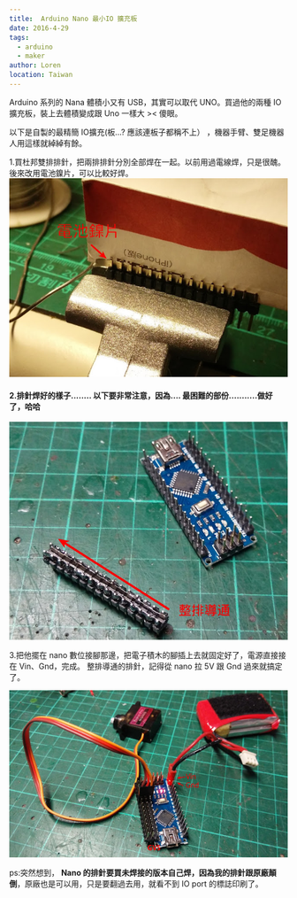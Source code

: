 ```yaml
---
title:  Arduino Nano 最小IO 擴充板
date: 2016-4-29
tags: 
  - arduino
  - maker
author: Loren
location: Taiwan
---
```


Arduino 系列的 Nana 體積小又有 USB，其實可以取代 UNO。買過他的兩種 IO擴充板，裝上去體積變成跟 Uno 一樣大 >< 傻眼。 
  
以下是自製的最精簡 IO擴充(板...? 應該連板子都稱不上） ，機器手臂、雙足機器人用這樣就綽綽有餘。  
  
1.買杜邦雙排排針，把兩排排針分別全部焊在一起。以前用過電線焊，只是很醜。後來改用電池鎳片，可以比較好焊。  
![](./20160429_185212.jpg)


#### 2.排針焊好的樣子........   以下要非常注意，因為.... 最困難的部份...........做好了，哈哈

![](./20160429_185542.jpg)

  3.把他擺在 nano 數位接腳那邊，把電子積木的腳插上去就固定好了，電源直接接在 Vin、Gnd，完成。 整排導通的排針，記得從 nano 拉 5V 跟 Gnd 過來就搞定了。

![](./20160429_185724.jpg)
 
ps:突然想到， **Nano 的排針要買未焊接的版本自己焊，因為我的排針跟原廠顛倒**，原廠也是可以用，只是要翻過去用，就看不到 IO port 的標誌印刷了。
